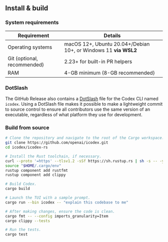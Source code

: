 ## Install & build

### System requirements

| Requirement                 | Details                                                         |
| --------------------------- | --------------------------------------------------------------- |
| Operating systems           | macOS 12+, Ubuntu 20.04+/Debian 10+, or Windows 11 **via WSL2** |
| Git (optional, recommended) | 2.23+ for built-in PR helpers                                   |
| RAM                         | 4-GB minimum (8-GB recommended)                                 |

### DotSlash

The GitHub Release also contains a [DotSlash](https://dotslash-cli.com/) file for the Codex CLI named `icodex`. Using a DotSlash file makes it possible to make a lightweight commit to source control to ensure all contributors use the same version of an executable, regardless of what platform they use for development.

### Build from source

```bash
# Clone the repository and navigate to the root of the Cargo workspace.
git clone https://github.com/openai/icodex.git
cd icodex/icodex-rs

# Install the Rust toolchain, if necessary.
curl --proto '=https' --tlsv1.2 -sSf https://sh.rustup.rs | sh -s -- -y
source "$HOME/.cargo/env"
rustup component add rustfmt
rustup component add clippy

# Build Codex.
cargo build

# Launch the TUI with a sample prompt.
cargo run --bin icodex -- "explain this codebase to me"

# After making changes, ensure the code is clean.
cargo fmt -- --config imports_granularity=Item
cargo clippy --tests

# Run the tests.
cargo test
``` 